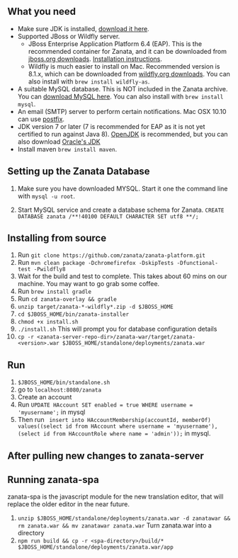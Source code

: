 ## What you need

- Make sure JDK is installed, [download it here](www.oracle.com/technetwork/java/javase/downloads/jdk8-downloads-2133151.html).
- Supported JBoss or Wildfly server.
  - JBoss Enterprise Application Platform 6.4 (EAP). This is the recommended container for Zanata, and it can be downloaded from [jboss.org downloads](http://www.jboss.org/jbossas/downloads/). [Installation instructions](http://www.jboss.org/products/eap/get-started/#!project=eap).
  - Wildfly is much easier to install on Mac. Recommended version is 8.1.x, which can be downloaded from [wildfly.org downloads](http://wildfly.org/downloads/). You can also install with `brew install wildfly-as`.
- A suitable MySQL database. This is NOT included in the Zanata archive. You can [download MySQL here](http://dev.mysql.com/downloads/mysql/). You can also install with `brew install mysql`.
- An email (SMTP) server to perform certain notifications. Mac OSX 10.10 can use [postfix](http://www.developerfiles.com/how-to-send-smtp-mails-with-postfix-mac-os-x-10-8/).
- JDK version 7 or later (7 is recommended for EAP as it is not yet certified to run against Java 8). [OpenJDK](http://openjdk.java.net/install/) is recommended, but you can also download [Oracle's JDK](http://www.oracle.com/technetwork/java/javase/downloads/index.html)
- Install maven `brew install maven`.

## Setting up the Zanata Database

1. Make sure you have downloaded MYSQL. Start it one the command line with `mysql -u root`.

2. Start MySQL service and create a database schema for Zanata.
`CREATE DATABASE zanata /**!40100 DEFAULT CHARACTER SET utf8 **/;`

## Installing from source

1. Run `git clone https://github.com/zanata/zanata-platform.git`
2. Run `mvn clean package -Dchromefirefox -DskipTests -Dfunctional-test -Pwildfly8`
3. Wait for the build and test to complete. This takes about 60 mins on our machine. You may want to go grab some coffee.
4. Run `brew install gradle`
5. Run `cd zanata-overlay && gradle`
6. `unzip target/zanata-*-wildfly*.zip -d $JBOSS_HOME`
7. `cd $JBOSS_HOME/bin/zanata-installer`
8. `chmod +x install.sh`
9. `./install.sh` This will prompt you for database configuration details
10. `cp -r <zanata-server-repo-dir>/zanata-war/target/zanata-<version>.war $JBOSS_HOME/standalone/deployments/zanata.war`

## Run

1. `$JBOSS_HOME/bin/standalone.sh`
2. go to `localhost:8080/zanata`
3. Create an account
4. Run `UPDATE HAccount SET enabled = true WHERE username = 'myusername';` in mysql 
5. Then run ` insert into HAccountMembership(accountId, memberOf) values((select id from HAccount where username = 'myusername'), (select id from HAccountRole where name = 'admin'));` in mysql.

## After pulling new changes to zanata-server

## Running zanata-spa

zanata-spa is the javascript module for the new translation editor, that will replace the older editor in the near future.

1. `unzip $JBOSS_HOME/standalone/deployments/zanata.war -d zanatawar && rm zanata.war && mv zanatawar zanata.war` Turn zanata.war into a directory
2. `npm run build && cp -r <spa-directory>/build/* $JBOSS_HOME/standalone/deployments/zanata.war/app`
